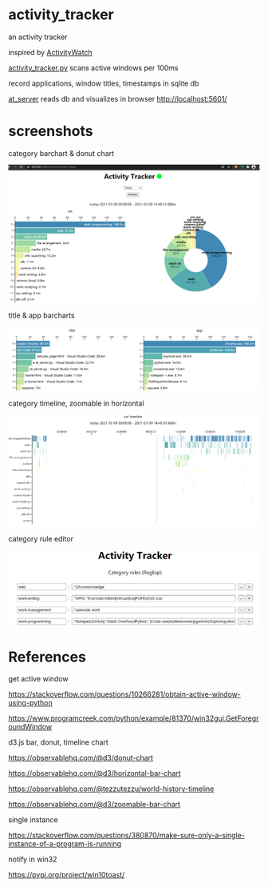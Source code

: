 # activity_tracker
an activity tracker

inspired by [ActivityWatch](https://activitywatch.net/)

[activity_tracker.py](https://github.com/ycysuk/activity_tracker/blob/main/activity_tracker.py)
scans active windows per 100ms

record applications, window titles, timestamps in sqlite db


[at_server](https://github.com/ycysuk/activity_tracker/blob/main/at_server.py)
reads db and visualizes in browser <http://localhost:5601/>

# screenshots

category barchart & donut chart

![Screenshot 1](https://github.com/ycysuk/activity_tracker/blob/main/screenshots/Screenshot%201.png)

title & app barcharts

![Screenshot 2](https://github.com/ycysuk/activity_tracker/blob/main/screenshots/Screenshot%202.png)

category timeline, zoomable in horizontal

![Screenshot 3](https://github.com/ycysuk/activity_tracker/blob/main/screenshots/Screenshot%203.png)

category rule editor

![Screenshot 4](https://github.com/ycysuk/activity_tracker/blob/main/screenshots/Screenshot%204.png)


# References

get active window

<https://stackoverflow.com/questions/10266281/obtain-active-window-using-python>

<https://www.programcreek.com/python/example/81370/win32gui.GetForegroundWindow>

d3.js bar, donut, timeline chart

<https://observablehq.com/@d3/donut-chart>

<https://observablehq.com/@d3/horizontal-bar-chart>

<https://observablehq.com/@tezzutezzu/world-history-timeline>

<https://observablehq.com/@d3/zoomable-bar-chart>

single instance

<https://stackoverflow.com/questions/380870/make-sure-only-a-single-instance-of-a-program-is-running>

notify in win32

<https://pypi.org/project/win10toast/>
